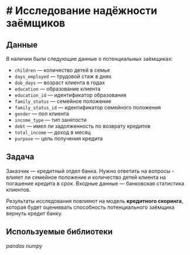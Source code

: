 # # Исследование надёжности заёмщиков


## Данные

В наличии были следующие данные о потенциальных заёмщиках:
 - `children` — количество детей в семье
 - `days_employed` — трудовой стаж в днях
 - `dob_days` — возраст клиента в годах
 - `education` — образование клиента
 - `education_id` — идентификатор образования
 - `family_status` — семейное положение
 - `family_status_id` — идентификатор семейного положения
 - `gender` — пол клиента
 - `income_type` — тип занятости
 - `debt` — имел ли задолженность по возврату кредитов
 - `total_income` — доход в месяц
 - `purpose` — цель получения кредита

## Задача

Заказчик — кредитный отдел банка. Нужно ответить на вопросы - влияет ли семейное положение и количество детей клиента на погашение кредита в срок. Входные данные — банковская статистика клиентов.

Результаты исследования повлияют на модель **кредитного скоринга**, которая будет оцениввать способность потенциального заёмщика вернуть кредит банку.

## Используемые библиотеки
*pandas*
*numpy*
